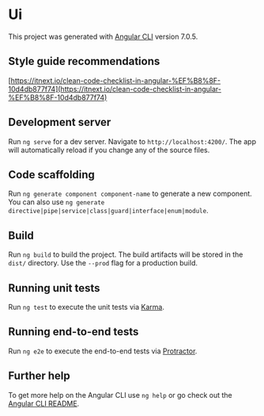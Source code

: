 # Ui

This project was generated with [Angular CLI](https://github.com/angular/angular-cli) version 7.0.5.

## Style guide recommendations

[https://itnext.io/clean-code-checklist-in-angular-%EF%B8%8F-10d4db877f74](https://itnext.io/clean-code-checklist-in-angular-%EF%B8%8F-10d4db877f74)

## Development server

Run `ng serve` for a dev server. Navigate to `http://localhost:4200/`. The app will automatically reload if you change any of the source files.

## Code scaffolding

Run `ng generate component component-name` to generate a new component. You can also use `ng generate directive|pipe|service|class|guard|interface|enum|module`.

## Build

Run `ng build` to build the project. The build artifacts will be stored in the `dist/` directory. Use the `--prod` flag for a production build.

## Running unit tests

Run `ng test` to execute the unit tests via [Karma](https://karma-runner.github.io).

## Running end-to-end tests

Run `ng e2e` to execute the end-to-end tests via [Protractor](http://www.protractortest.org/).

## Further help

To get more help on the Angular CLI use `ng help` or go check out the [Angular CLI README](https://github.com/angular/angular-cli/blob/master/README.md).
